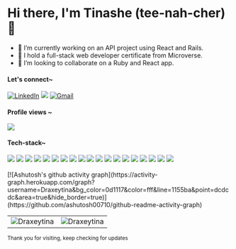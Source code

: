 <h1> Hi there, I'm Tinashe (tee-nah-cher)👋</h1>

- 🔭 I’m currently working on an API project using React and Rails. 
- 🌱 I hold a full-stack web developer certificate from Microverse.
- 👯 I’m looking to collaborate on a Ruby and React app.

<div align="left">
  <h4>Let's connect~</h4>
<a  href="https://www.linkedin.com/in/timothy-tinashe-murambinda" target="_blank"><img alt="LinkedIn" src="https://img.shields.io/badge/linkedin%20-%230077B5.svg?&style=plastic&logo=linkedin&logoColor=white" /></a>
<a href="https://twitter.com/tinamura2" target="_blank"> <img src="https://img.shields.io/badge/twitter-%2300acee.svg?&style=plastic&logo=twitter&logoColor=white&alt=twitter" /></a>
<a href="mailto:tinashemurambinda@gmail.com"><img  alt="Gmail" src="https://img.shields.io/badge/Gmail-D14836?style=plastic&logo=gmail&logoColor=white" /><a/>
<br>
</div>


<h4 align="left"> 
  Profile views ~ <br><br>
  <img src="https://profile-counter.glitch.me/Draxeytina/count.svg" />
</h4>

<h4 align="left">Tech-stack~</h4>
<div align="left">
<img src="https://img.shields.io/badge/javascript-%23323330.svg?style=plastic&logo=javascript&logoColor=%23F7DF1E" /> <img src="https://img.shields.io/badge/react-%2320232a.svg?style=plastic&logo=react&logoColor=%2361DAFB" /> <img src="https://img.shields.io/badge/ruby-%23CC342D.svg?style=plastic&logo=ruby&logoColor=white" /> <img src="https://img.shields.io/badge/rails-%23CC0000.svg?style=plastic&logo=ruby-on-rails&logoColor=white" /> <img src="https://img.shields.io/badge/ESLint-4B3263?style=plastic&logo=eslint&logoColor=white" /> <img src="https://img.shields.io/badge/html5-%23E34F26.svg?style=plastic&logo=html5&logoColor=white" /> <img src="https://img.shields.io/badge/css3-%231572B6.svg?style=plastic&logo=css3&logoColor=white" /> <img src="https://img.shields.io/badge/SASS-hotpink.svg?style=plastic&logo=SASS&logoColor=white> <img src="https://img.shields.io/badge/bootstrap-%23563D7C.svg?style=plastic&logo=bootstrap&logoColor=white"> <img src="https://img.shields.io/badge/git-%23F05033.svg?style=plastic&logo=git&logoColor=white" /> <img src="https://img.shields.io/badge/github-%23121011.svg?style=plastic&logo=github&logoColor=white" /> <img src="https://img.shields.io/badge/NPM-%23000000.svg?style=plastic&logo=npm&logoColor=white" /> <img src="https://img.shields.io/badge/yarn-%232C8EBB.svg?style=plastic&logo=yarn&logoColor=white" /> <img src="https://img.shields.io/badge/-jest-%23C21325?style=plastic&logo=jest&logoColor=white" /> <img src="https://img.shields.io/badge/-mocha-%238D6748?style=plastic&logo=mocha&logoColor=white" />  <img src="https://img.shields.io/badge/-selenium-%43B02A?style=plastic&logo=selenium&logoColor=white" /> <img src="https://img.shields.io/badge/postgres-%23316192.svg?style=plastic&logo=postgresql&logoColor=white" /> <img src="https://img.shields.io/badge/mysql-%2300f.svg?style=plastic&logo=mysql&logoColor=white" /> <img src="https://img.shields.io/badge/Microsoft%20SQL%20Sever-CC2927?style=plastic&logo=microsoft%20sql%20server&logoColor=white" /> <img src="https://img.shields.io/badge/mysql-%2300f.svg?style=plastic&logo=mysql&logoColor=white" />
</div>

<br>
[![Ashutosh's github activity graph](https://activity-graph.herokuapp.com/graph?username=Draxeytina&bg_color=0d1117&color=fff&line=1155ba&point=dcdcdc&area=true&hide_border=true)](https://github.com/ashutosh00710/github-readme-activity-graph)
  
<table align="center">
  <tr>
   
<td><img src="https://github-readme-stats.vercel.app/api?username=Draxeytina&include_all_commits=true&count_private=true&show_icons=true&line_height=20&title_color=7A7ADB&icon_color=2234AE&text_color=D3D3D3&bg_color=0,000000,130F40" alt="Draxeytina" />
    <td><img src="https://github-readme-stats.vercel.app/api/top-langs?username=Draxeytina&show_icons=true&locale=en&layout=compact&title_color=7A7ADB&icon_color=2234AE&text_color=D3D3D3&bg_color=0,000000,130F40" alt="Draxeytina" /></td>
  </tr>
</table>


  <small>Thank you for visiting, keep checking for updates</small>
